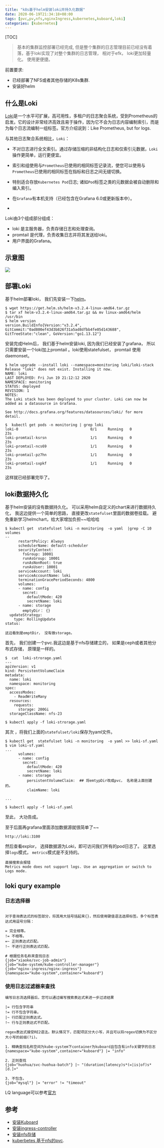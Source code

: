 ```yaml
---
title: "k8s基于helm安装loki并持久化数据"
date: 2020-06-19T21:34:18+08:00
tags: [pvc,pv,nfs,nginxIngress,kubernetes,kuboard,loki]
categories: [kubernetes]
---
```


[TOC]

> 基本的集群监控部署已经完成,  但是整个集群的日志管理目前已经没有着落，基于loki实现了对整个集群的日志管理， 相对于efk， loki更加轻量化。 使用更便捷。

前置要求:  

- 已经部署了NFS或者其他存储的K8s集群.
- 安装好helm

## 什么是Loki

[Loki](https://github.com/grafana/loki)是一个水平可扩展，高可用性，多租户的日志聚合系统，受到Prometheus的启发。它的设计非常经济高效且易于操作，因为它不会为日志内容编制索引，而是为每个日志流编制一组标签。官方介绍说到：Like Prometheus, but for logs.

与其他日志聚合系统相比，`Loki`：

- 不对日志进行全文索引。通过存储压缩的非结构化日志和仅索引元数据，`Loki`操作更简单，运行更便宜。
- 索引和组使用与`Prometheus`已使用的相同标签记录流，使您可以使用与`Prometheus`已使用的相同标签在指标和日志之间无缝切换。
- 特别适合存放`Kubernetes Pod`日志; 诸如`Pod`标签之类的元数据会被自动删除和编入索引。
- 在`Grafana`有本机支持（已经包含在Grafana 6.0或更新版本中）。

- 

Loki由3个组成部分组成：

- loki 是主服务器，负责存储日志和处理查询。
- promtail 是代理，负责收集日志并将其发送给loki。
- 用户界面的Grafana。

## 示意图

![](https://pic.fenghong.tech/k8s/k8s_20200619204216.jpg)

## 部署Loki

基于helm部署loki， 我们先安装一下[helm](https://helm.sh/docs/intro/quickstart/)。

```
$ wget https://get.helm.sh/helm-v3.2.4-linux-amd64.tar.gz
$ tar xf helm-v3.2.4-linux-amd64.tar.gz && mv linux-amd64/helm /usr/bin
$ helm version
version.BuildInfo{Version:"v3.2.4", GitCommit:"0ad800ef43d3b826f31a5ad8dfbb4fe05d143688", GitTreeState:"clean", GoVersion:"go1.13.12"}
```

安装完成Helm后， 我们基于helm安装loki,  因为我们已经安装了grafana， 所以只需要安装一个loki加上promtail 。loki使用statefulset， promtail 使用daemonset。 

```
$ helm upgrade --install loki --namespace=monitoring loki/loki-stack
Release "loki" does not exist. Installing it now.
NAME: loki
LAST DEPLOYED: Fri Jun 19 21:12:12 2020
NAMESPACE: monitoring
STATUS: deployed
REVISION: 1
NOTES:
The Loki stack has been deployed to your cluster. Loki can now be added as a datasource in Grafana.

See http://docs.grafana.org/features/datasources/loki/ for more detail.

$  kubectl get pods -n monitoring | grep loki
loki-0                                 0/1     Running   0          23s
loki-promtail-ksrsn                    1/1     Running   0          23s
loki-promtail-ncs69                    1/1     Running   0          23s
loki-promtail-pz7hn                    1/1     Running   0          23s
loki-promtail-sxpkf                    1/1     Running   0          23s
```

这样就已经部署完毕了。 

## loki数据持久化

基于helm安装的没有数据持久化。 可以采用helm自定义的chart来进行数据持久化， 我这边提供一个简单的思路， 直接更改`statefulset`里面的数据卷挂载。 避免重新学习helmchart，给大家增加负担~~哈哈哈

```
$ kubectl get  statefulset loki -n monitoring  -o yaml  |grep -C 10 volumes
--
      restartPolicy: Always
      schedulerName: default-scheduler
      securityContext:
        fsGroup: 10001
        runAsGroup: 10001
        runAsNonRoot: true
        runAsUser: 10001
      serviceAccount: loki
      serviceAccountName: loki
      terminationGracePeriodSeconds: 4800
      volumes:
      - name: config
        secret:
          defaultMode: 420
          secretName: loki
      - name: storage
        emptyDir： {}
  updateStrategy:
    type: RollingUpdate
status:

这边看到是emptDir， 没有做storage。
```

首先， 我们创建一个pvc.我这边是基于nfs存储建立的， 如果是ceph或者其他分布式存储， 原理是一样的。

```
$  cat  loki-strorage.yaml
---
apiVersion: v1
kind: PersistentVolumeClaim
metadata:
  name: loki
  namespace: monitoring
spec:
  accessModes:
    - ReadWriteMany
  resources:
    requests:
      storage: 200Gi
  storageClassName: nfs-23

$ kubectl apply -f loki-strorage.yaml
```

其次 ，将我们上面的`statefulset/loki`保存为yaml文件。

```
$ kubectl get  statefulset loki -n monitoring  -o yaml >> loki-sf.yaml
$ vim loki-sf.yaml
...
      volumes:
      - name: config
        secret:
          defaultMode: 420
          secretName: loki
      - name: storage
          persistentVolumeClaim:  ## 将emtypDir改成pvc， 名称是上面创建的。
          claimName: loki

...

$ kubectl apply -f loki-sf.yaml
```

至此， 大功告成。

至于后面再grafana里面添加数据源就很简单了~~ 

```
http://loki:3100
```

然后查看explor， 选择数据源为Loki，即可访问我们所有的pod日志了。 这里选择`logs`模式， `metrics`模式是不支持的。

```
直接搜索会报错
Metrics mode does not support logs. Use an aggregation or switch to Logs mode.
```

## loki qury example

### 日志选择器

```

对于查询表达式的标签部分，将其用大括号括起来{}，然后使用键值语法选择标签。多个标签表达式用逗号分隔：

= 完全相等。
!= 不相等。
=~ 正则表达式匹配。
!~ 不进行正则表达式匹配。

# 根据任务名称来查找日志
{job="xiaoke/svc-job-admin"}
{job="kube-system/kube-controller-manager"}
{job="nginx-ingress/nginx-ingress"}
{namespace="kube-system",container="kuboard"}

```

### 使用日志过滤器来查找

```
编写日志流选择器后，您可以通过编写搜索表达式来进一步过滤结果

|= 行包含字符串
!= 行不包含字符串。
|~ 行匹配正则表达式。
!~ 行与正则表达式不匹配。

regex表达式接受RE2语法。默认情况下，匹配项区分大小写，并且可以将regex切换为不区分大小写的前缀(?i)。

1. 精确查找名称空间为kube-system下container为kuboard且包含有info关键字的日志
{namespace="kube-system",container="kuboard"} |= "info"

2. 正则查找
{job="huohua/svc-huohua-batch"} |~ "(duration|latency)s*(=|is|of)s*[d.]+"

3. 不包含。
{job="mysql"} |= "error" != "timeout"
```

LQ language可以参考[官方](https://github.com/grafana/loki/blob/master/docs/logql.md)

## 参考

- [安装Kuboard](https://kuboard.cn/install/install-dashboard-offline.html)
- [安装ingress-controller](https://kuboard.cn/install/install-k8s.html)
- [安装nfs存储](https://kuboard.cn/learning/k8s-intermediate/persistent/nfs.html)
- [kuberbetes 基于nfs的pvc](https://fenghong.tech/post/kubernetes/kubeadm-pvc/).

